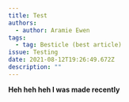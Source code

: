 ```yaml
---
title: Test
authors:
  - author: Aramie Ewen
tags:
  - tag: Besticle (best article)
issue: Testing
date: 2021-08-12T19:26:49.672Z
description: ""
---
```

**Heh heh heh I was made recently**
